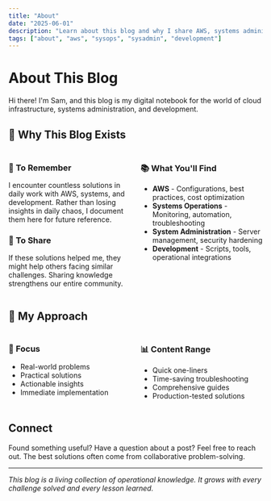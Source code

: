 ```yaml
---
title: "About"
date: "2025-06-01"
description: "Learn about this blog and why I share AWS, systems administration, and development tips and tricks."
tags: ["about", "aws", "sysops", "sysadmin", "development"]
---
```


# About This Blog

Hi there! I'm Sam, and this blog is my digital notebook for the world of cloud infrastructure, systems administration, and development.

## 🎯 Why This Blog Exists

<div style="display: grid; grid-template-columns: 1fr 1fr; gap: 20px; margin: 20px 0;">
<div>

### 🧠 To Remember
I encounter countless solutions in daily work with AWS, systems, and development. Rather than losing insights in daily chaos, I document them here for future reference.

### 🤝 To Share
If these solutions helped me, they might help others facing similar challenges. Sharing knowledge strengthens our entire community.

</div>
<div>

### 📚 What You'll Find
- **AWS** - Configurations, best practices, cost optimization
- **Systems Operations** - Monitoring, automation, troubleshooting
- **System Administration** - Server management, security hardening
- **Development** - Scripts, tools, operational integrations

</div>
</div>

## 📝 My Approach

<div style="display: grid; grid-template-columns: 1fr 1fr; gap: 20px; margin: 20px 0;">
<div>

### 🎯 Focus
- Real-world problems
- Practical solutions
- Actionable insights
- Immediate implementation

</div>
<div>

### 📊 Content Range
- Quick one-liners
- Time-saving troubleshooting
- Comprehensive guides
- Production-tested solutions

</div>
</div>

## Connect

Found something useful? Have a question about a post? Feel free to reach out. The best solutions often come from collaborative problem-solving.

---

*This blog is a living collection of operational knowledge. It grows with every challenge solved and every lesson learned.*